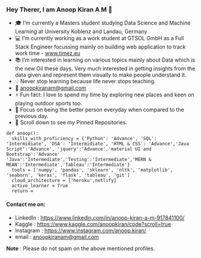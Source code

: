 ### Hey Therer, I am Anoop Kiran A M 👋


- :mortar_board: I’m currently a Masters student studying Data Science and Machine Learning at University Koblenz and Landau, Germany 
- :computer: I’m currently working as a work student at GTSOL GmbH as a Full Stack Engineer focussing mainly on building web application to track work time -  www.timez.eu
- :books: I’m interested in learning on various topics mainly about Data which is the new Oil these days. Very much interested in getting insights from the data given and represent them visually to make people understand it.
- :bulb: Never stop learning because life never stops teaching.
- :email: anoopkiranam@gmail.com
- ⚡ Fun fact: I love to spend my time by exploring new places and keen on playing outdoor sports too.
- :dart: Focus on being the better person everyday when compared to the previous day. 
- :pushpin: Scroll down to see my Pinned Repositories.



```
def anoop():
  skills_with_proficiency = {'Python': 'Advance', 'SQL': 'Intermidiate', 'DSA': 'Intermidiate', 'HTML & CSS': 'Advance','Java Script':'Advance', 'jquery':'Advance','material UI and Bootstrap':'Advance' 'Java':'Intermediate','Testing':'Intermediate','MERN & MEAN':'Intermediate','Tableau':'Intermediate'}
  tools = ['numpy', 'pandas', 'sklearn', 'nltk', 'matplotlib', 'seaborn', 'keras', 'flask', 'tableau', 'git']
  cloud_architecture = ['heroku',netlify]
  active_learner = True
  return ∞
```

#### Contact me on:
- LinkedIn : https://www.linkedin.com/in/anoop-kiran-a-m-917841100/
- Kaggle : https://www.kaggle.com/anoopkiran/code?scroll=true
- Instagram : https://www.instagram.com/anoop.kiran/
- email : anoopkiranam@gmail.com

**Note** : Please do not spam on the above mentioned profiles.
